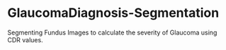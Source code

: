 # GlaucomaDiagnosis-Segmentation
Segmenting Fundus Images to calculate the severity of Glaucoma using CDR values.
